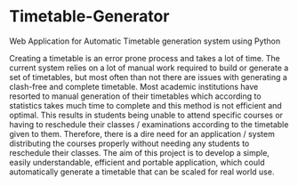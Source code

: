 # Timetable-Generator
Web Application for Automatic Timetable generation system using Python

Creating a timetable is an error prone process and takes a lot of time. The current system relies on a lot of manual work required to build or generate a set of timetables, but most often than not there are issues with generating a clash-free and complete timetable. Most academic institutions have resorted to manual generation of their timetables which according to statistics takes much time to complete and this method is not efficient and optimal. This results in students being unable to attend specific courses or having to reschedule their classes / examinations according to the timetable given to them. Therefore, there is a dire need for an application / system distributing the courses properly without needing any students to reschedule their classes. The aim of this project is to develop a simple, easily understandable, efficient and portable application, which could automatically generate a timetable that can be scaled for real world use. 



